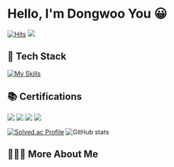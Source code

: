 # Hello, I'm Dongwoo You 😀

<div>

[![Hits](https://hits.seeyoufarm.com/api/count/incr/badge.svg?url=https%3A%2F%2Fgithub.com%2Ffbehddn&count_bg=%23575B54&title_bg=%23020202&icon=github.svg&icon_color=%23E7E7E7&title=hits&edge_flat=false)](https://hits.seeyoufarm.com)
<a href="mailto:06110611tom@gmail.com" target="_blank" style="display: inline-block;">
<img src="https://img.shields.io/badge/Gmail-EA4335.svg?style=round&logo=Gmail&logoColor=white"/>
</a> 
</div>

## 🚀 Tech Stack 
[![My Skills](https://skillicons.dev/icons?i=java,spring,mysql,redis,aws,docker)](https://skillicons.dev)  

## 📚 Certifications
<div>
<img src="https://img.shields.io/badge/CSTS(FL)-3776AB?style=for-the-badge"> 
<img src="https://img.shields.io/badge/SQLD-FD5F07?style=for-the-badge">
<img src="https://img.shields.io/badge/OPIc(IH)-4CAF50?style=for-the-badge"> 
<img src="https://img.shields.io/badge/TOPCIT(LV3)-FF0000?style=for-the-badge"> 
</div>

<div>
  
[![Solved.ac Profile](http://mazassumnida.wtf/api/v2/generate_badge?boj=2000ydw)](https://solved.ac/2000ydw) 
![GitHub stats](https://github-readme-stats.vercel.app/api?username=fbehddn&show_icons=true&theme=transparent)
</div>

## 🧑🏻‍💻 More About Me

